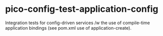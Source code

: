# pico-config-test-application-config
Integration tests for config-driven services /w the use of compile-time application bindings (see pom.xml use of application-create).
